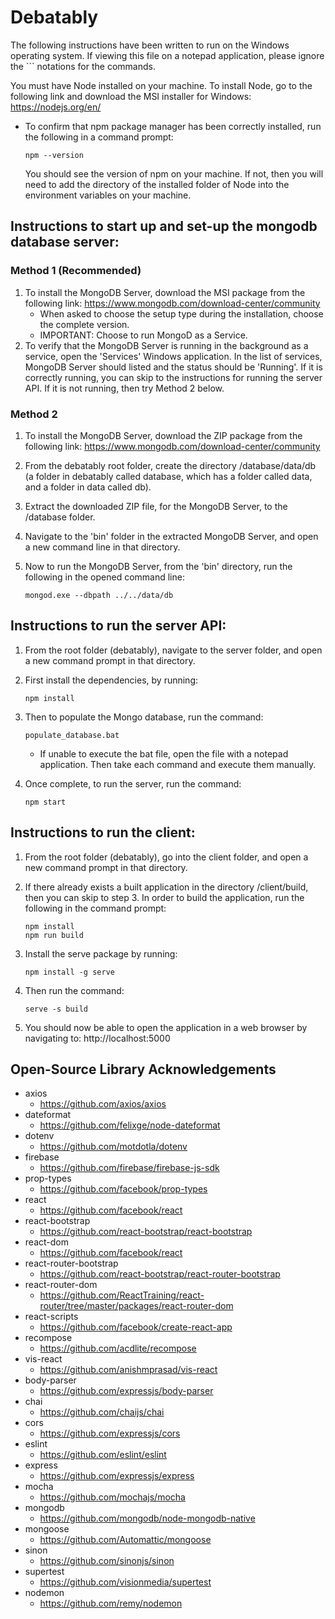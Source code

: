 # Debatably

The following instructions have been written to run on the Windows operating system. 
If viewing this file on a notepad application, please ignore the ``` notations for the commands.

You must have Node installed on your machine. To install Node, go to the following link and download the MSI installer for Windows: https://nodejs.org/en/ 
-   To confirm that npm package manager has been correctly installed, run the following in a command prompt: 

    ```
    npm --version
    ```

    You should see the version of npm on your machine. If not, then you will need to add the directory of the installed folder of Node into the environment variables on your machine.

## Instructions to start up and set-up the mongodb database server:
### Method 1 (Recommended)
1. To install the MongoDB Server, download the MSI package from the following link: https://www.mongodb.com/download-center/community
    - When asked to choose the setup type during the installation, choose the complete version.
    - IMPORTANT: Choose to run MongoD as a Service.
2. To verify that the MongoDB Server is running in the background as a service, open the 'Services' Windows application. In the list of services, MongoDB Server should listed and the status should be 'Running'. If it is correctly running, you can skip to the instructions for running the server API. If it is not running, then try Method 2 below.

### Method 2
1. To install the MongoDB Server, download the ZIP package from the following link: https://www.mongodb.com/download-center/community
2. From the debatably root folder, create the directory /database/data/db (a folder in debatably called database, which has a folder called data, and a folder in data called db).
3. Extract the downloaded ZIP file, for the MongoDB Server, to the /database folder.
4. Navigate to the 'bin' folder in the extracted MongoDB Server, and open a new command line in that directory.
5. Now to run the MongoDB Server, from the 'bin' directory, run the following in the opened command line: 

    ```
    mongod.exe --dbpath ../../data/db
    ```

## Instructions to run the server API:
1. From the root folder (debatably), navigate to the server folder, and open a new command prompt in that directory.
2. First install the dependencies, by running: 

    ```
    npm install
    ```
3. Then to populate the Mongo database, run the command: 

    ```
    populate_database.bat
    ```
    - If unable to execute the bat file, open the file with a notepad application. Then take each command and execute them manually.
4. Once complete, to run the server, run the command: 

    ```
    npm start
    ```

## Instructions to run the client:
1. From the root folder (debatably), go into the client folder, and open a new command prompt in that directory.
2. If there already exists a built application in the directory /client/build, then you can skip to step 3. In order to build the application, run the following in the command prompt:

    ```
    npm install
    npm run build
    ```
3. Install the serve package by running: 

    ```
    npm install -g serve
    ```
4. Then run the command: 

    ```
    serve -s build
    ```
4. You should now be able to open the application in a web browser by navigating to: http://localhost:5000


## Open-Source Library Acknowledgements
- axios
    * https://github.com/axios/axios
- dateformat
    * https://github.com/felixge/node-dateformat
- dotenv
    * https://github.com/motdotla/dotenv
- firebase
    * https://github.com/firebase/firebase-js-sdk
- prop-types
    * https://github.com/facebook/prop-types
- react
    * https://github.com/facebook/react
- react-bootstrap
    * https://github.com/react-bootstrap/react-bootstrap
- react-dom
    * https://github.com/facebook/react
- react-router-bootstrap
    * https://github.com/react-bootstrap/react-router-bootstrap
- react-router-dom
    * https://github.com/ReactTraining/react-router/tree/master/packages/react-router-dom
- react-scripts
    * https://github.com/facebook/create-react-app
- recompose
    * https://github.com/acdlite/recompose
- vis-react
    * https://github.com/anishmprasad/vis-react
- body-parser
    * https://github.com/expressjs/body-parser
- chai
    * https://github.com/chaijs/chai
- cors
    * https://github.com/expressjs/cors
- eslint
    * https://github.com/eslint/eslint
- express
    * https://github.com/expressjs/express
- mocha
    * https://github.com/mochajs/mocha
- mongodb
    * https://github.com/mongodb/node-mongodb-native
- mongoose
    * https://github.com/Automattic/mongoose
- sinon
    * https://github.com/sinonjs/sinon
- supertest
    * https://github.com/visionmedia/supertest
- nodemon
    * https://github.com/remy/nodemon